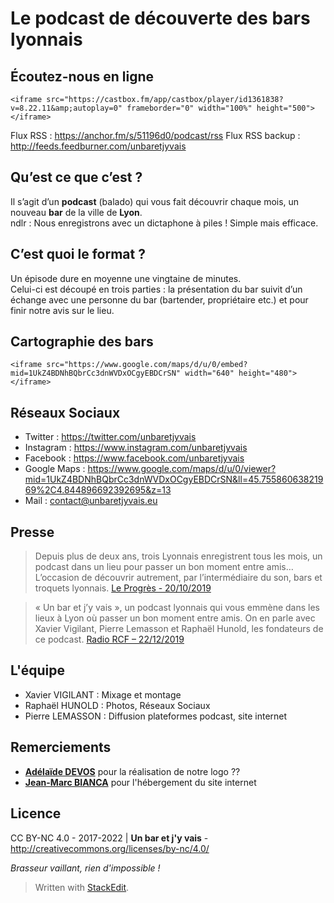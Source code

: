 

# Le podcast de découverte des bars lyonnais

## **Écoutez-nous en ligne**

    <iframe src="https://castbox.fm/app/castbox/player/id1361838?v=8.22.11&amp;autoplay=0" frameborder="0" width="100%" height="500"></iframe>
 
 Flux RSS : https://anchor.fm/s/51196d0/podcast/rss
 Flux RSS backup : http://feeds.feedburner.com/unbaretjyvais

## **Qu’est ce que c’est ?**

Il s’agit d’un **podcast** (balado) qui vous fait découvrir chaque mois, un nouveau **bar** de la ville de **Lyon**.  
ndlr : Nous enregistrons avec un dictaphone à piles ! Simple mais efficace.

## **C’est quoi le format ?**

Un épisode dure en moyenne une vingtaine de minutes.  
Celui-ci est découpé en trois parties : la présentation du bar suivit d’un échange avec une personne du bar (bartender, propriétaire etc.) et pour finir notre avis sur le lieu.

## **Cartographie des bars**

    <iframe src="https://www.google.com/maps/d/u/0/embed?mid=1UkZ4BDNhBQbrCc3dnWVDxOCgyEBDCrSN" width="640" height="480"></iframe>
    
## **Réseaux Sociaux**

 - Twitter : https://twitter.com/unbaretjyvais
  - Instagram : https://www.instagram.com/unbaretjyvais
  - Facebook : https://www.facebook.com/unbaretjyvais
  - Google Maps : https://www.google.com/maps/d/u/0/viewer?mid=1UkZ4BDNhBQbrCc3dnWVDxOCgyEBDCrSN&ll=45.75586063821969%2C4.844896692392695&z=13
  - Mail : contact@unbaretjyvais.eu

## Presse

> Depuis plus de deux ans, trois Lyonnais enregistrent tous les mois, un
> podcast dans un lieu pour passer un bon moment entre amis… L’occasion
> de découvrir autrement, par l’intermédiaire du son, bars et troquets
> lyonnais. [Le Progrès - 20/10/2019](https://www.leprogres.fr/rhone-69-edition-lyon-metropole/2019/10/19/un-bar-et-j-y-vais-le-podcast-pour-decouvrir-lyon-autrement)

> « Un bar et j’y vais », un podcast lyonnais qui vous emmène dans les
> lieux à Lyon où passer un bon moment entre amis. On en parle avec
> Xavier Vigilant, Pierre Lemasson et Raphaël Hunold, les fondateurs de
> ce podcast.  [Radio RCF – 22/12/2019](https://rcf.fr/actualite/un-bar-et-j-y-vais-le-podcast-lyonnais-qui-teste-les-bistrots)

## **L'équipe**[](#credits)

-   Xavier VIGILANT : Mixage et montage
-   Raphaël HUNOLD : Photos, Réseaux Sociaux
-   Pierre LEMASSON : Diffusion plateformes podcast, site internet

## **Remerciements**[](#remerciements)

-   [**Adélaïde DEVOS**](http://www.adelaidedevos.com/) pour la réalisation de notre logo ??
-   [**Jean-Marc BIANCA**](https://www.jmbianca.net/) pour l'hébergement du site internet

## **Licence**
CC BY-NC 4.0  - 2017-2022 | **Un bar et j'y vais** -
http://creativecommons.org/licenses/by-nc/4.0/

_Brasseur vaillant, rien d'impossible !_

> Written with [StackEdit](https://stackedit.io/).
